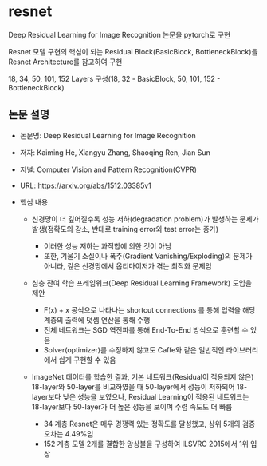 # resnet

Deep Residual Learning for Image Recognition 논문을 pytorch로 구현

Resnet 모델 구현의 핵심이 되는 Residual Block(BasicBlock, BottleneckBlock)을 Resnet Architecture를 참고하여 구현

18, 34, 50, 101, 152 Layers 구성(18, 32 - BasicBlock, 50, 101, 152 - BottleneckBlock)

## 논문 설명

-   논문명: Deep Residual Learning for Image Recognition
-   저자: Kaiming He, Xiangyu Zhang, Shaoqing Ren, Jian Sun
-   저널: Computer Vision and Pattern Recognition(CVPR)
-   URL: https://arxiv.org/abs/1512.03385v1

-   핵심 내용

    -   신경망이 더 깊어질수록 성능 저하(degradation problem)가 발생하는 문제가 발생(정확도의 감소, 반대로 training error와 test error는 증가)

        -   이러한 성능 저하는 과적합에 의한 것이 아님
        -   또한, 기울기 소실이나 폭주(Gradient Vanishing/Exploding)의 문제가 아니라, 깊은 신경망에서 옵티마이저가 겪는 최적화 문제임

    -   심층 잔여 학습 프레임워크(Deep Residual Learning Framework) 도입을 제안

        -   F(x) + x 공식으로 나타나는 shortcut connections 를 통해 입력을 해당 계층의 출력에 덧셈 연산을 통해 수행
        -   전체 네트워크는 SGD 역전파를 통해 End-To-End 방식으로 훈련할 수 있음
        -   Solver(optimizer)를 수정하지 않고도 Caffe와 같은 일반적인 라이브러리에서 쉽게 구현할 수 있음

    -   ImageNet 데이터를 학습한 결과, 기본 네트워크(Residual이 적용되지 않은) 18-layer와 50-layer를 비교하였을 때 50-layer에서 성능이 저하되어 18-layer보다 낮은 성능을 보였으나, Residual Learning이 적용된 네트워크는 18-layer보다 50-layer가 더 높은 성능을 보이며 수렴 속도도 더 빠름
        -   34 계층 Resnet은 매우 경쟁력 있는 정확도를 달성했고, 상위 5개의 검증 오차는 4.49%임
        -   152 계층 모델 2개를 결합한 앙상블을 구성하여 ILSVRC 2015에서 1위 입상

